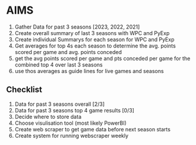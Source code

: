 # AIMS

1. Gather Data for past 3 seasons [2023, 2022, 2021]
2. Create overall summary of last 3 seasons with WPC and PyExp
3. Create individual Summarys for each season for WPC and PyExp
4. Get averages for top 4s each season to determine the avg. points scored per game and avg. points conceded
5. get the avg points scored per game and pts conceded per game for the combined top 4 over last 3 seasons
6. use thos averages as guide lines for live games and seasons

## Checklist

1. Data for past 3 seasons overall [2/3]
2. Data for past 3 seasons top 4 game results [0/3]
3. Decide where to store data
4. Choose visulisation tool (most likely PowerBI)
5. Create web scraper to get game data before next season starts
6. Create system for running webscraper weekly
